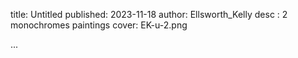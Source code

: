 title: Untitled
published: 2023-11-18
author: Ellsworth_Kelly
desc : 2 monochromes paintings
cover: EK-u-2.png

...






